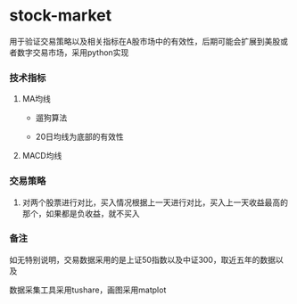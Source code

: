 # stock-market

用于验证交易策略以及相关指标在A股市场中的有效性，后期可能会扩展到美股或者数字交易市场，采用python实现



### 技术指标

1. MA均线

   - 遛狗算法

   - 20日均线为底部的有效性

2. MACD均线

### 交易策略

1. 对两个股票进行对比，买入情况根据上一天进行对比，买入上一天收益最高的那个，如果都是负收益，就不买入

### 备注

如无特别说明，交易数据采用的是上证50指数以及中证300，取近五年的数据以及

数据采集工具采用tushare，画图采用matplot